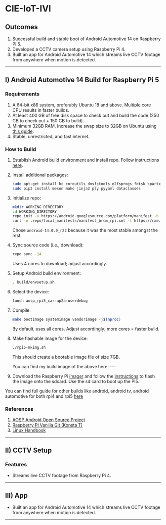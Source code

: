 # CIE-IoT-IVI

## Outcomes
1. Successful build and stable boot of Android Automotive 14 on Raspberry Pi 5.
2. Developed a CCTV camera setup using Raspberry Pi 4.
3. Built an app for Android Automotive 14 which streams live CCTV footage from anywhere when motion is detected.

---

## I) Android Automotive 14 Build for Raspberry Pi 5

### Requirements
1. A 64-bit x86 system, preferably Ubuntu 18 and above. Multiple core CPU results in faster builds.
2. At least 400 GB of free disk space to check out and build the code (250 GB to check out + 150 GB to build).
3. Minimum 32GB RAM. Increase the swap size to 32GB on Ubuntu using [this guide](https://linuxhandbook.com/increase-swap-ubuntu/).
4. Stable, unrestricted, and fast internet.

### How to Build
1. Establish Android build environment and install repo. Follow instructions [here](https://source.android.com/docs/setup/start/requirements).

2. Install additional packages:
    ```bash
    sudo apt-get install bc coreutils dosfstools e2fsprogs fdisk kpartx mtools ninja-build pkg-config python3-pip
    sudo pip3 install meson mako jinja2 ply pyyaml dataclasses
    ```

3. Initialize repo:
    ```bash
    mkdir WORKING_DIRECTORY
    cd WORKING_DIRECTORY
    repo init -u https://android.googlesource.com/platform/manifest -b android-14.0.0_r22
    curl -o .repo/local_manifests/manifest_brcm_rpi.xml -L https://raw.githubusercontent.com/raspberry-vanilla/android_local_manifest/android-14.0/manifest_brcm_rpi.xml --create-dirs
    ```
    Chose `android-14.0.0_r22` because it was the most stable amongst the rest.

4. Sync source code (i.e., download):
    ```bash
    repo sync -j4
    ```
    Uses 4 cores to download; adjust accordingly.

5. Setup Android build environment:
    ```bash
    . build/envsetup.sh
    ```

6. Select the device:
    ```bash
    lunch aosp_rpi5_car-ap2a-userdebug
    ```

7. Compile:
    ```bash
    make bootimage systemimage vendorimage -j$(nproc)
    ```
    By default, uses all cores. Adjust accordingly; more cores = faster build.

8. Make flashable image for the device:
    ```bash
    ./rpi5-mkimg.sh
    ```
    This should create a bootable image file of size 7GB.

    You can find my build image of the above here: ---
9. Download the Raspberry Pi [imager](https://www.raspberrypi.com/software/) and follow the [instructions](https://www.raspberrypi.com/documentation/computers/getting-started.html#install-using-imager) to flash the image onto the sdcard. Use the sd card to boot up the Pi5.

You can find full guide for other builds like android, android tv, android automotive for both rpi4 and rpi5 [here](https://github.com/raspberry-vanilla/android_local_manifest)
### References
1. [AOSP Android Open Source Project](https://source.android.com/)
2. [Raspberry Pi Vanilla Git (Konsta T)](https://github.com/raspberry-vanilla)
3. [Linux Handbook](https://linuxhandbook.com/)

---

## II) CCTV Setup

### Features
- Streams live CCTV footage from Raspberry Pi 4.

---

## III) App

- Built an app for Android Automotive 14 which streams live CCTV footage from anywhere when motion is detected.

---

